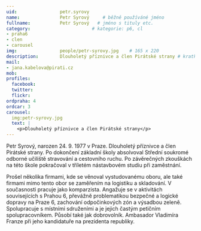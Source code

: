 ```yaml
---
uid:                petr.syrovy
name:               Petr Syrový  	# běžně používáné jméno
fullname: 			Petr Syrový   # jméno s tituly etc.
category:                       # kategorie: p6, cl
- praha6
- clen
- carousel
img: 		        people/petr-syrovy.jpg    # 165 x 220
description:        Dlouholetý příznivce a člen Pirátské strany # kratký popis, max 160 znaků
mail:
- jana.kabelova@pirati.cz
mob: 				
profiles:
  facebook: 
  twitter: 
  flickr: 
ordpraha: 4
ordcar: 3
carousel:
  img:petr-syrovy.jpg
  text: |
    <p>Dlouholetý příznivce a člen Pirátské strany</p>
---
```

Petr Syrový, narozen 24. 9. 1977 v Praze. Dlouholetý příznivce a člen Pirátské strany. Po dokončení základní školy absolvoval Střední soukromé odborné učiliště stravování a cestovního ruchu. Po závěrečných zkouškách na této škole pokračoval v tříletém nástavbovém studiu při zaměstnání.

Prošel několika firmami, kde se věnoval vystudovanému oboru, ale také firmami mimo tento obor se zaměřením na logistiku a skladování. V současnosti pracuje jako komparzista. Angažuje se v aktivitách souvisejících s Prahou 6, převážně problematikou bezpečné a logické dopravy na Praze 6, zachování odpočinkových zón a výsadbou zeleně. Spolupracuje s místními sdruženími a je jejich častým petičním spolupracovníkem. Působí také jak dobrovolník. Ambasador Vladimíra Franze při jeho kandidatuře na prezidenta republiky.
